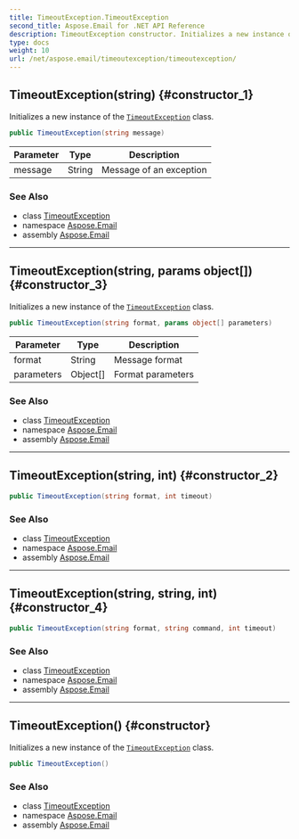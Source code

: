 ```yaml
---
title: TimeoutException.TimeoutException
second_title: Aspose.Email for .NET API Reference
description: TimeoutException constructor. Initializes a new instance of the TimeoutException class
type: docs
weight: 10
url: /net/aspose.email/timeoutexception/timeoutexception/
---
```

## TimeoutException(string) {#constructor_1}

Initializes a new instance of the [`TimeoutException`](../) class.

```csharp
public TimeoutException(string message)
```

| Parameter | Type | Description |
| --- | --- | --- |
| message | String | Message of an exception |

### See Also

* class [TimeoutException](../)
* namespace [Aspose.Email](../../timeoutexception/)
* assembly [Aspose.Email](../../../)

---

## TimeoutException(string, params object[]) {#constructor_3}

Initializes a new instance of the [`TimeoutException`](../) class.

```csharp
public TimeoutException(string format, params object[] parameters)
```

| Parameter | Type | Description |
| --- | --- | --- |
| format | String | Message format |
| parameters | Object[] | Format parameters |

### See Also

* class [TimeoutException](../)
* namespace [Aspose.Email](../../timeoutexception/)
* assembly [Aspose.Email](../../../)

---

## TimeoutException(string, int) {#constructor_2}

```csharp
public TimeoutException(string format, int timeout)
```

### See Also

* class [TimeoutException](../)
* namespace [Aspose.Email](../../timeoutexception/)
* assembly [Aspose.Email](../../../)

---

## TimeoutException(string, string, int) {#constructor_4}

```csharp
public TimeoutException(string format, string command, int timeout)
```

### See Also

* class [TimeoutException](../)
* namespace [Aspose.Email](../../timeoutexception/)
* assembly [Aspose.Email](../../../)

---

## TimeoutException() {#constructor}

Initializes a new instance of the [`TimeoutException`](../) class.

```csharp
public TimeoutException()
```

### See Also

* class [TimeoutException](../)
* namespace [Aspose.Email](../../timeoutexception/)
* assembly [Aspose.Email](../../../)


